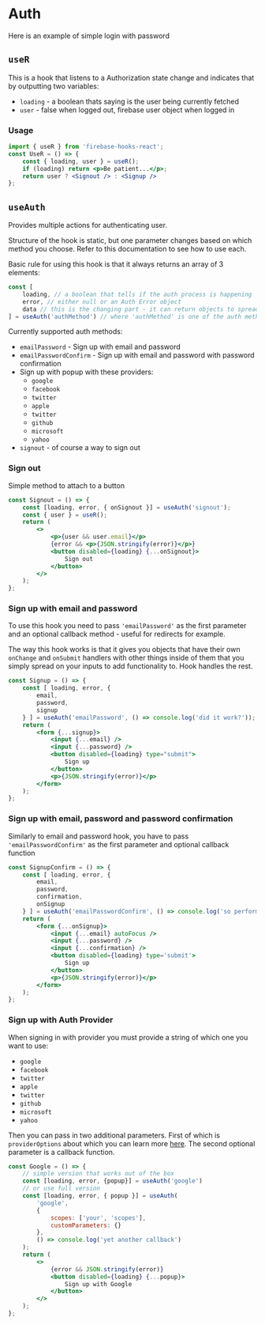 # Auth

Here is an example of simple login with password

## `useR`

This is a hook that listens to a Authorization state change and indicates that by outputting two variables:

- `loading` - a boolean thats saying is the user being currently fetched
- `user` - false when logged out, firebase user object when logged in

### Usage

```jsx
import { useR } from 'firebase-hooks-react';
const UseR = () => {
	const { loading, user } = useR();
	if (loading) return <p>Be patient...</p>;
	return user ? <Signout /> : <Signup />
};
```

## `useAuth`

Provides multiple actions for authenticating user.

Structure of the hook is static, but one parameter changes based on which method you choose.
Refer to this documentation to see how to use each.

Basic rule for using this hook is that it always returns an array of 3 elements:

```jsx
const [
	loading, // a boolean that tells if the auth process is happening
	error, // either null or an Auth Error object
	data // this is the changing part - it can return objects to spread in the JSX elements, or simple data
] = useAuth('authMethod') // where 'authMethod' is one of the auth methods available
```

Currently supported auth methods:

- `emailPassword` - Sign up with email and password
- `emailPasswordConfirm` - Sign up with email and password with password confirmation
- Sign up with popup with these providers:
	- `google`
	- `facebook`
	- `twitter`
	- `apple`
	- `twitter`
	- `github`
	- `microsoft`
	- `yahoo`
- `signout` - of course a way to sign out

### Sign out

Simple method to attach to a button

```jsx
const Signout = () => {
	const [loading, error, { onSignout }] = useAuth('signout');
	const { user } = useR();
	return (
		<>
			<p>{user && user.email}</p>
			{error && <p>{JSON.stringify(error)}</p>}
			<button disabled={loading} {...onSignout}>
				Sign out
			</button>
		</>
	);
};
```

### Sign up with email and password

To use this hook you need to pass `'emailPassword'` as the first parameter and an optional callback method - useful for redirects for example.

The way this hook works is that it gives you objects that have their own `onChange` and `onSubmit` handlers with other things inside of them that you simply spread on your inputs to add functionality to. Hook handles the rest.

```jsx
const Signup = () => {
	const [ loading, error, {
		email,
		password,
		signup
	} ] = useAuth('emailPassword', () => console.log('did it work?'));
	return (
		<form {...signup}>
			<input {...email} />
			<input {...password} />
			<button disabled={loading} type="submit">
				Sign up
			</button>
			<p>{JSON.stringify(error)}</p>
		</form>
	);
};
```

### Sign up with email, password and password confirmation

Similarly to email and password hook, you have to pass `'emailPasswordConfirm'` as the first parameter and optional callback function

```jsx
const SignupConfirm = () => {
	const [ loading, error, {
		email,
		password,
		confirmation,
		onSignup
	} ] = useAuth('emailPasswordConfirm', () => console.log('so performant wowowo'));
	return (
		<form {...onSignup}>
			<input {...email} autoFocus />
			<input {...password} />
			<input {...confirmation} />
			<button disabled={loading} type='submit'>
				Sign up
			</button>
			<p>{JSON.stringify(error)}</p>
		</form>
	);
};
```

### Sign up with Auth Provider

When signing in with provider you must provide a string of which one you want to use:

- `google`
- `facebook`
- `twitter`
- `apple`
- `twitter`
- `github`
- `microsoft`
- `yahoo`

Then you can pass in two additional parameters. First of which is `providerOptions` about which you can learn more [here](https://firebase.google.com/docs/auth/web/google-signin).
The second optional parameter is a callback function.

```jsx
const Google = () => {
	// simple version that works out of the box
	const [loading, error, {popup}] = useAuth('google')
	// or use full version
	const [loading, error, { popup }] = useAuth(
		'google',
		{
			scopes: ['your', 'scopes'],
			customParameters: {}
		},
		() => console.log('yet another callback')
	);
	return (
		<>
			{error && JSON.stringify(error)}
			<button disabled={loading} {...popup}>
				Sign up with Google
			</button>
		</>
	);
};

```